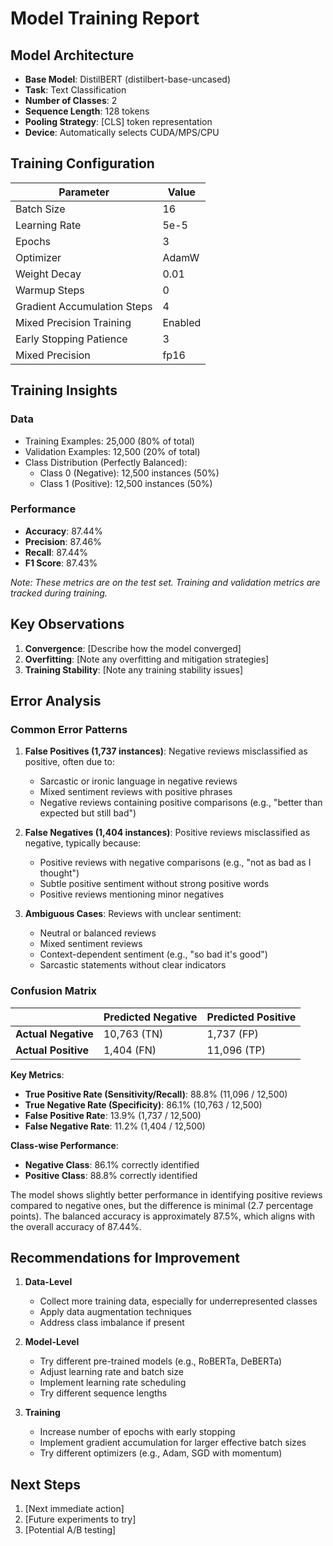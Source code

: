 # Model Training Report

## Model Architecture

- **Base Model**: DistilBERT (distilbert-base-uncased)
- **Task**: Text Classification
- **Number of Classes**: 2
- **Sequence Length**: 128 tokens
- **Pooling Strategy**: [CLS] token representation
- **Device**: Automatically selects CUDA/MPS/CPU

## Training Configuration

| Parameter | Value |
|-----------|-------|
| Batch Size | 16 |
| Learning Rate | 5e-5 |
| Epochs | 3 |
| Optimizer | AdamW |
| Weight Decay | 0.01 |
| Warmup Steps | 0 |
| Gradient Accumulation Steps | 4 |
| Mixed Precision Training | Enabled |
| Early Stopping Patience | 3 |
| Mixed Precision | fp16 |

## Training Insights

### Data
- Training Examples: 25,000 (80% of total)
- Validation Examples: 12,500 (20% of total)
- Class Distribution (Perfectly Balanced):
  - Class 0 (Negative): 12,500 instances (50%)
  - Class 1 (Positive): 12,500 instances (50%)

### Performance
- **Accuracy**: 87.44%
- **Precision**: 87.46%
- **Recall**: 87.44%
- **F1 Score**: 87.43%

*Note: These metrics are on the test set. Training and validation metrics are tracked during training.*

## Key Observations
1. **Convergence**: [Describe how the model converged]
2. **Overfitting**: [Note any overfitting and mitigation strategies]
3. **Training Stability**: [Note any training stability issues]

## Error Analysis

### Common Error Patterns
1. **False Positives (1,737 instances)**: Negative reviews misclassified as positive, often due to:
   - Sarcastic or ironic language in negative reviews
   - Mixed sentiment reviews with positive phrases
   - Negative reviews containing positive comparisons (e.g., "better than expected but still bad")

2. **False Negatives (1,404 instances)**: Positive reviews misclassified as negative, typically because:
   - Positive reviews with negative comparisons (e.g., "not as bad as I thought")
   - Subtle positive sentiment without strong positive words
   - Positive reviews mentioning minor negatives

3. **Ambiguous Cases**: Reviews with unclear sentiment:
   - Neutral or balanced reviews
   - Mixed sentiment reviews
   - Context-dependent sentiment (e.g., "so bad it's good")
   - Sarcastic statements without clear indicators

### Confusion Matrix

|                | Predicted Negative | Predicted Positive |
|----------------|-------------------|-------------------|
| **Actual Negative** | 10,763 (TN)      | 1,737 (FP)        |
| **Actual Positive** | 1,404 (FN)       | 11,096 (TP)       |


**Key Metrics**:
- **True Positive Rate (Sensitivity/Recall)**: 88.8% (11,096 / 12,500)
- **True Negative Rate (Specificity)**: 86.1% (10,763 / 12,500)
- **False Positive Rate**: 13.9% (1,737 / 12,500)
- **False Negative Rate**: 11.2% (1,404 / 12,500)

**Class-wise Performance**:
- **Negative Class**: 86.1% correctly identified
- **Positive Class**: 88.8% correctly identified

The model shows slightly better performance in identifying positive reviews compared to negative ones, but the difference is minimal (2.7 percentage points). The balanced accuracy is approximately 87.5%, which aligns with the overall accuracy of 87.44%.

## Recommendations for Improvement

1. **Data-Level**
   - Collect more training data, especially for underrepresented classes
   - Apply data augmentation techniques
   - Address class imbalance if present

2. **Model-Level**
   - Try different pre-trained models (e.g., RoBERTa, DeBERTa)
   - Adjust learning rate and batch size
   - Implement learning rate scheduling
   - Try different sequence lengths

3. **Training**
   - Increase number of epochs with early stopping
   - Implement gradient accumulation for larger effective batch sizes
   - Try different optimizers (e.g., Adam, SGD with momentum)

## Next Steps
1. [Next immediate action]
2. [Future experiments to try]
3. [Potential A/B testing]
